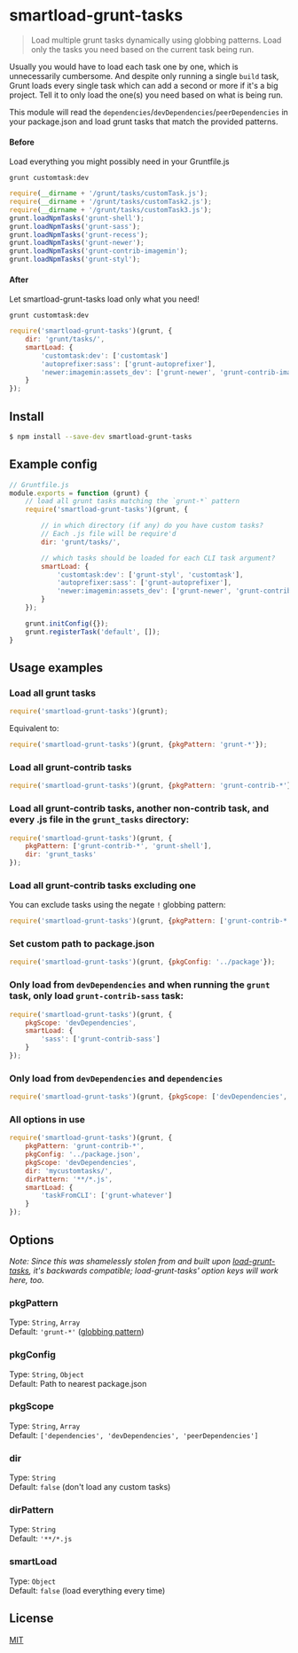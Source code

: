 # smartload-grunt-tasks

> Load multiple grunt tasks dynamically using globbing patterns. Load only the tasks you need based on the current task being run.

Usually you would have to load each task one by one, which is unnecessarily cumbersome. And despite only running a single `build` task, Grunt loads every single task which can add a second or more if it's a big project. Tell it to only load the one(s) you need based on what is being run.

This module will read the `dependencies`/`devDependencies`/`peerDependencies` in your package.json and load grunt tasks that match the provided patterns.


#### Before

Load everything you might possibly need in your Gruntfile.js

`grunt customtask:dev`

```js
require(__dirname + '/grunt/tasks/customTask.js');
require(__dirname + '/grunt/tasks/customTask2.js');
require(__dirname + '/grunt/tasks/customTask3.js');
grunt.loadNpmTasks('grunt-shell');
grunt.loadNpmTasks('grunt-sass');
grunt.loadNpmTasks('grunt-recess');
grunt.loadNpmTasks('grunt-newer');
grunt.loadNpmTasks('grunt-contrib-imagemin');
grunt.loadNpmTasks('grunt-styl');
```

#### After

Let smartload-grunt-tasks load only what you need!

`grunt customtask:dev`

```js
require('smartload-grunt-tasks')(grunt, {
	dir: 'grunt/tasks/',
	smartLoad: {
		'customtask:dev': ['customtask']
		'autoprefixer:sass': ['grunt-autoprefixer'],
		'newer:imagemin:assets_dev': ['grunt-newer', 'grunt-contrib-imagemin'],
	}
});
```


## Install

```bash
$ npm install --save-dev smartload-grunt-tasks
```


## Example config

```js
// Gruntfile.js
module.exports = function (grunt) {
	// load all grunt tasks matching the `grunt-*` pattern
	require('smartload-grunt-tasks')(grunt, {

		// in which directory (if any) do you have custom tasks?
		// Each .js file will be require'd
		dir: 'grunt/tasks/',

		// which tasks should be loaded for each CLI task argument?
		smartLoad: {
			'customtask:dev': ['grunt-styl', 'customtask'],
			'autoprefixer:sass': ['grunt-autoprefixer'],
			'newer:imagemin:assets_dev': ['grunt-newer', 'grunt-contrib-imagemin']
		}
	});

	grunt.initConfig({});
	grunt.registerTask('default', []);
}
```


## Usage examples

### Load all grunt tasks

```js
require('smartload-grunt-tasks')(grunt);
```

Equivalent to:

```js
require('smartload-grunt-tasks')(grunt, {pkgPattern: 'grunt-*'});
```

### Load all grunt-contrib tasks

```js
require('smartload-grunt-tasks')(grunt, {pkgPattern: 'grunt-contrib-*'});
```

### Load all grunt-contrib tasks, another non-contrib task, and every .js file in the `grunt_tasks` directory:

```js
require('smartload-grunt-tasks')(grunt, {
	pkgPattern: ['grunt-contrib-*', 'grunt-shell'],
	dir: 'grunt_tasks'
});
```

### Load all grunt-contrib tasks excluding one

You can exclude tasks using the negate `!` globbing pattern:

```js
require('smartload-grunt-tasks')(grunt, {pkgPattern: ['grunt-contrib-*', '!grunt-contrib-coffee']});
```

### Set custom path to package.json

```js
require('smartload-grunt-tasks')(grunt, {pkgConfig: '../package'});
```

### Only load from `devDependencies` and when running the `grunt` task, only load `grunt-contrib-sass` task:

```js
require('smartload-grunt-tasks')(grunt, {
	pkgScope: 'devDependencies',
	smartLoad: {
		'sass': ['grunt-contrib-sass']
	}
});
```

### Only load from `devDependencies` and `dependencies`

```js
require('smartload-grunt-tasks')(grunt, {pkgScope: ['devDependencies', 'dependencies']});
```

### All options in use

```js
require('smartload-grunt-tasks')(grunt, {
	pkgPattern: 'grunt-contrib-*',
	pkgConfig: '../package.json',
	pkgScope: 'devDependencies',
	dir: 'mycustomtasks/',
	dirPattern: '**/*.js',
	smartLoad: {
		'taskFromCLI': ['grunt-whatever']
	}
});
```


## Options

*Note: Since this was shamelessly stolen from and built upon [load-grunt-tasks](https://github.com/sindresorhus/load-grunt-tasks), it's backwards compatible; load-grunt-tasks' option keys will work here, too.*

### pkgPattern

Type: `String`, `Array`  
Default: `'grunt-*'` ([globbing pattern](https://github.com/isaacs/minimatch))

### pkgConfig

Type: `String`, `Object`  
Default: Path to nearest package.json

### pkgScope

Type: `String`, `Array`  
Default: `['dependencies', 'devDependencies', 'peerDependencies']`

### dir

Type: `String`  
Default: `false` (don't load any custom tasks)

### dirPattern

Type: `String`  
Default: `'**/*.js`

### smartLoad

Type: `Object`  
Default: `false` (load everything every time)

## License

[MIT](http://opensource.org/licenses/MIT)

